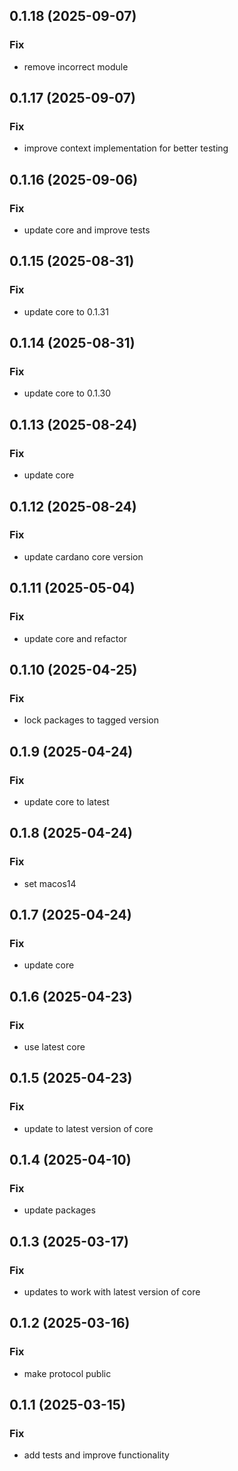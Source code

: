 ## 0.1.18 (2025-09-07)

### Fix

- remove incorrect module

## 0.1.17 (2025-09-07)

### Fix

- improve context implementation for better testing

## 0.1.16 (2025-09-06)

### Fix

- update core and improve tests

## 0.1.15 (2025-08-31)

### Fix

- update core to 0.1.31

## 0.1.14 (2025-08-31)

### Fix

- update core to 0.1.30

## 0.1.13 (2025-08-24)

### Fix

- update core

## 0.1.12 (2025-08-24)

### Fix

- update cardano core version

## 0.1.11 (2025-05-04)

### Fix

- update core and refactor

## 0.1.10 (2025-04-25)

### Fix

- lock packages to tagged version

## 0.1.9 (2025-04-24)

### Fix

- update core to latest

## 0.1.8 (2025-04-24)

### Fix

- set macos14

## 0.1.7 (2025-04-24)

### Fix

- update core

## 0.1.6 (2025-04-23)

### Fix

- use latest core

## 0.1.5 (2025-04-23)

### Fix

- update to latest version of core

## 0.1.4 (2025-04-10)

### Fix

- update packages

## 0.1.3 (2025-03-17)

### Fix

- updates to work with latest version of core

## 0.1.2 (2025-03-16)

### Fix

- make protocol public

## 0.1.1 (2025-03-15)

### Fix

- add tests and improve functionality
